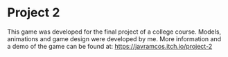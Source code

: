 # Project 2

This game was developed for the final project of a college course.
Models, animations and game design were developed by me.
More information and a demo of the game can be found at: https://javramcos.itch.io/project-2
